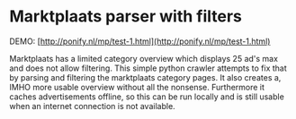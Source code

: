 # Marktplaats parser with filters
DEMO: [http://ponify.nl/mp/test-1.html](http://ponify.nl/mp/test-1.html)

Marktplaats has a limited category overview which displays 25 ad's max and does not allow filtering. This simple python crawler attempts to fix that by parsing and filtering the marktplaats category pages. It also creates a, IMHO more usable overview without all the nonsense. Furthermore it caches advertisements offline, so this can be run locally and is still usable when an internet connection is not available.

